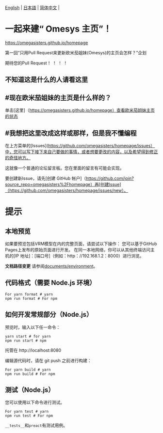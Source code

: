 [English](README.en.md) | [日本語](README.md) | [简体中文](README.zh_hans.md) |

# 一起来建“ Omesys 主页”！

https://omegasisters.github.io/homepage

第一回“只用Pull Request来更新欧米茄姐妹(Omesys)的主页会怎样？”企划

期待您的Pull Request！ ！ ！ ！

## 不知道这是什么的人请看这里

## #现在欧米茄姐妹的主页是什么样的？

单击[这里]（https://omegasisters.github.io/homepage）查看欧米茄姐妹主页的状态

## #我想把这里改成这样或那样，但是我不懂编程

在上方菜单的[Issues](https://github.com/omegasisters/homepage/issues）中，您可以写下接下来自己要做的事情，或者想要更改的内容，以及希望得到修正的奇怪地方。

这就像一个普通的论坛留言板。您在里面的留言有可能会实现。

要创建新Issue，请先[创建 GitHub 帐户]（https://github.com/join?source_repo=omegasisters%2Fhomepage）再[创建Issue]（https://github.com/omegasisters/homepage/issues/new）。

# 提示

## 本地预览

如果要预览包括VRM模型在内的完整页面，请尝试以下操作：
您可以基于GitHub Pages上发布的原始页面进行开发。
在同一本地网络，你可以从其他终端访问主机的[IP 地址]：[端口号]（例如：http：//192.168.1.2：8000）进行浏览。

**文档路径变更**
请参阅[documents/environment](documents/environment)。

## 代码格式（需要 Node.js 环境）

```
For yarn format # yarn
npm run format # For npm
```

## 如何开发常规部分（Node.js）

预览时，输入以下任一命令：

```
yarn start # for yarn
npm run start # npm
```

托管在 http://localhost:8080

编辑源代码时，请在 git push 之前进行构建：

```
For yarn build # yarn
npm run build # For npm
```

## 测试（Node.js）

您可以使用以下命令进行测试。

```
For yarn test # yarn
npm run test # For npm
```

`__tests__`和`preact`有测试用例。
